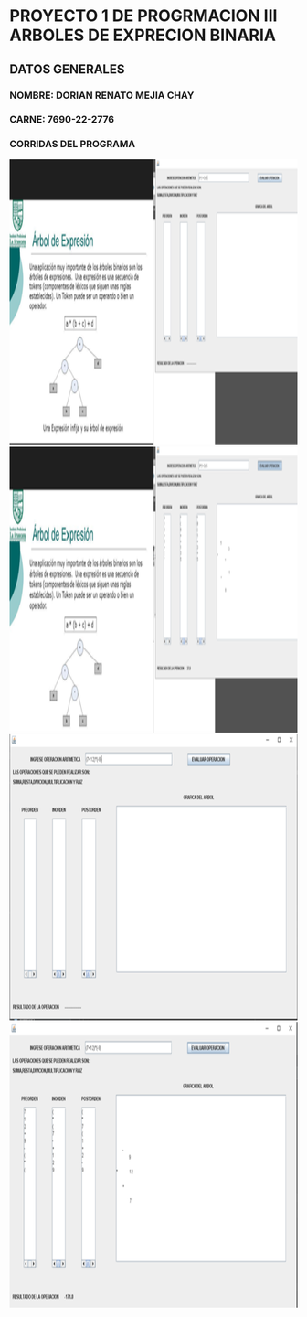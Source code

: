 # PROYECTO 1 DE PROGRMACION III ARBOLES DE EXPRECION BINARIA


## DATOS GENERALES

### NOMBRE: DORIAN RENATO MEJIA CHAY
### CARNE: 7690-22-2776

### CORRIDAS DEL PROGRAMA
 <img src="https://github.com/DariusM28/PROYECTO_PROGRAIII/blob/main/PROYECTO%201%20PROGRAIII/1.png?raw=true"
    width="800px" height="500px">
    <img src="https://github.com/DariusM28/PROYECTO_PROGRAIII/blob/main/PROYECTO%201%20PROGRAIII/2.png?raw=true"
    width="800px" height="500px">
    <img src="https://github.com/DariusM28/PROYECTO_PROGRAIII/blob/main/PROYECTO%201%20PROGRAIII/3.png?raw=true"
    width="800px" height="500px">
    <img src="https://github.com/DariusM28/PROYECTO_PROGRAIII/blob/main/PROYECTO%201%20PROGRAIII/4.png?raw=true"
    width="800px" height="500px">
